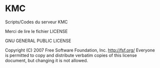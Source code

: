 # KMC
Scripts/Codes du serveur KMC


Merci de lire le fichier LICENSE

GNU GENERAL PUBLIC LICENSE

Copyright (C) 2007 Free Software Foundation, Inc. <http://fsf.org/>
 Everyone is permitted to copy and distribute verbatim copies
of this license document, but changing it is not allowed.

